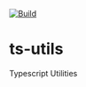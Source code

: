 [![Build](https://github.com/alx-home/ts-utils/actions/workflows/build.yml/badge.svg)](https://github.com/alx-home/ts-utils/actions/workflows/build.yml)

# ts-utils
Typescript Utilities

